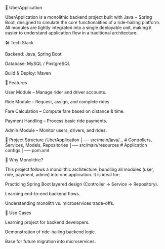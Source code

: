 🚖 UberApplication

UberApplication is a monolithic backend project built with Java + Spring Boot, designed to simulate the core functionalities of a ride-hailing platform. All modules are tightly integrated into a single deployable unit, making it easier to understand application flow in a traditional architecture.

🛠️ Tech Stack

Backend: Java, Spring Boot

Database: MySQL / PostgreSQL

Build & Deploy: Maven 

🚀 Features

User Module – Manage rider and driver accounts.

Ride Module – Request, assign, and complete rides.

Fare Calculation – Compute fare based on distance & time.

Payment Handling – Process basic ride payments.

Admin Module – Monitor users, drivers, and rides.

📂 Project Structure
/UberApplication
│── src/main/java/...   # Controllers, Services, Models, Repositories
│── src/main/resources  # Application configs
│── pom.xml 

🎯 Why Monolithic?

This project follows a monolithic architecture, bundling all modules (user, ride, payment, admin) into one application. It is ideal for:

Practicing Spring Boot layered design (Controller → Service → Repository).

Learning end-to-end backend flows.

Understanding monolith vs. microservices trade-offs.

📌 Use Cases

Learning project for backend developers.

Demonstration of ride-hailing backend logic.

Base for future migration into microservices.
